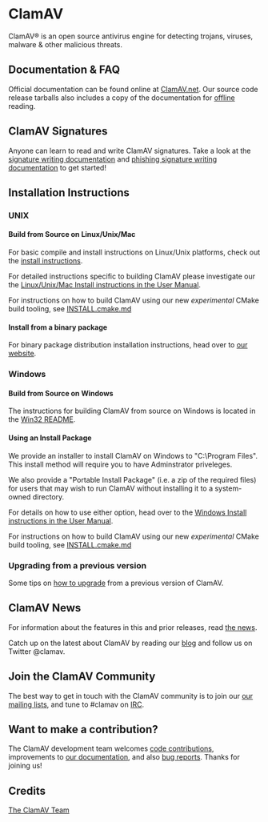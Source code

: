# ClamAV

ClamAV® is an open source antivirus engine for detecting trojans, viruses,
malware & other malicious threats.

## Documentation & FAQ

Official documentation can be found online at
[ClamAV.net](https://www.clamav.net/documents).
Our source code release tarballs also includes a copy of the documentation for
[offline](docs/html/UserManual.html) reading.

## ClamAV Signatures

Anyone can learn to read and write ClamAV signatures. Take a look
at the
[signature writing documentation](https://www.clamav.net/documents/creating-signatures-for-clamav)
and
[phishing signature writing documentation](https://www.clamav.net/documents/phishsigs)
to get started!

## Installation Instructions

### UNIX

#### Build from Source on Linux/Unix/Mac

For basic compile and install instructions on Linux/Unix platforms, check out
the [install instructions](INSTALL.autotools.md).

For detailed instructions specific to building ClamAV please investigate
our the
[Linux/Unix/Mac Install instructions in the User Manual](https://www.clamav.net/documents/installing-clamav-on-unix-linux-macos-from-source).

For instructions on how to build ClamAV using our new *experimental* CMake
build tooling, see [INSTALL.cmake.md](INSTALL.cmake.md)

#### Install from a binary package

For binary package distribution installation instructions, head over to
[our website](https://www.clamav.net/documents/installing-clamav).

### Windows

#### Build from Source on Windows

The instructions for building ClamAV from source on Windows is located in the
[Win32 README](win32/README.md).

#### Using an Install Package

We provide an installer to install ClamAV on Windows to "C:\\Program Files".
This install method will require you to have Adminstrator priveleges.

We also provide a "Portable Install Package" (i.e. a zip of the required files)
for users that may wish to run ClamAV without installing it to a system-owned
directory.

For details on how to use either option, head over to the
[Windows Install instructions in the User Manual](https://www.clamav.net/documents/installing-clamav-on-windows).

For instructions on how to build ClamAV using our new *experimental* CMake
build tooling, see [INSTALL.cmake.md](INSTALL.cmake.md)

### Upgrading from a previous version

Some tips on [how to upgrade](https://www.clamav.net/documents/upgrading-clamav)
 from a previous version of ClamAV.

## ClamAV News

For information about the features in this and prior releases, read
[the news](NEWS.md).

Catch up on the latest about ClamAV by reading our
[blog](http://blog.clamav.net) and follow us on Twitter @clamav.

## Join the ClamAV Community

The best way to get in touch with the ClamAV community is to join our
[our mailing lists](https://www.clamav.net/documents/mailing-lists-faq), and
tune to #clamav on [IRC](irc.freenode.net).

## Want to make a contribution?

The ClamAV development team welcomes
[code contributions](https://github.com/Cisco-Talos/clamav-devel),
improvements to [our documentation](https://github.com/Cisco-Talos/clamav-faq), and also
[bug reports](https://bugzilla.clamav.net/). Thanks for joining us!

## Credits

[The ClamAV Team](https://www.clamav.net/about.html#credits)
